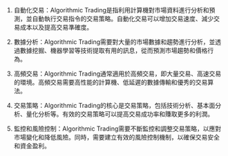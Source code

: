 

1. 自動化交易：Algorithmic Trading是指利用計算機對市場資料進行分析和預測，並自動執行交易指令的交易策略。自動化交易可以增加交易速度、減少交易成本以及提高交易準確度。

2. 數據分析：Algorithmic Trading需要對大量的市場數據和趨勢進行分析，並透過數據挖掘、機器學習等技術提取有用的訊息，從而預測市場趨勢和價格行為。

3. 高頻交易：Algorithmic Trading通常適用於高頻交易，即大量交易、高速交易的環境。高頻交易需要高性能的計算機、低延遲的數據傳輸和優秀的交易算法。

4. 交易策略：Algorithmic Trading的核心是交易策略，包括技術分析、基本面分析、量化分析等。有效的交易策略可以提高交易成功率和賺取更多的利潤。

5. 監控和風險控制：Algorithmic Trading需要不斷監控和調整交易策略，以應對市場變化和降低風險。同時，需要建立有效的風險控制機制，以確保交易安全和資金盈利。